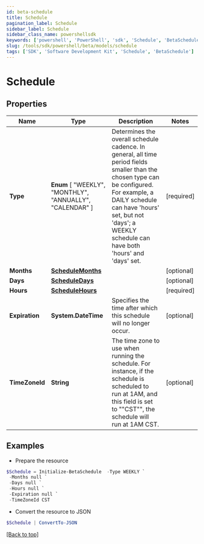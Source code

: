 ```yaml
---
id: beta-schedule
title: Schedule
pagination_label: Schedule
sidebar_label: Schedule
sidebar_class_name: powershellsdk
keywords: ['powershell', 'PowerShell', 'sdk', 'Schedule', 'BetaSchedule']
slug: /tools/sdk/powershell/beta/models/schedule
tags: ['SDK', 'Software Development Kit', 'Schedule', 'BetaSchedule']
---
```


# Schedule

## Properties

| Name | Type | Description | Notes |
| --- | --- | --- | --- |
| **Type** | **Enum** [ "WEEKLY", "MONTHLY", "ANNUALLY", "CALENDAR" ] | Determines the overall schedule cadence. In general, all time period fields smaller than the chosen type can be configured. For example, a DAILY schedule can have 'hours' set, but not 'days'; a WEEKLY schedule can have both 'hours' and 'days' set. | [required] |
| **Months** | [**ScheduleMonths**](schedule-months) |  | [optional] |
| **Days** | [**ScheduleDays**](schedule-days) |  | [optional] |
| **Hours** | [**ScheduleHours**](schedule-hours) |  | [required] |
| **Expiration** | **System.DateTime** | Specifies the time after which this schedule will no longer occur. | [optional] |
| **TimeZoneId** | **String** | The time zone to use when running the schedule. For instance, if the schedule is scheduled to run at 1AM, and this field is set to ""CST"", the schedule will run at 1AM CST. | [optional] |

## Examples

- Prepare the resource

```powershell
$Schedule = Initialize-BetaSchedule  -Type WEEKLY `
 -Months null `
 -Days null `
 -Hours null `
 -Expiration null `
 -TimeZoneId CST
```

- Convert the resource to JSON

```powershell
$Schedule | ConvertTo-JSON
```

[[Back to top]](#)

